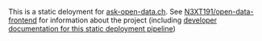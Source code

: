 This is a static deloyment for [ask-open-data.ch](https://ask-open-data.ch). See [N3XT191/open-data-frontend](https://github.com/N3XT191/open-data-frontend) for information about the project (including [developer documentation for this static deployment pipeline](https://github.com/N3XT191/open-data-frontend/blob/main/doc/developing.md#static))
